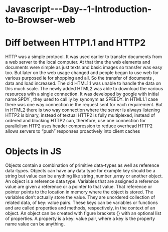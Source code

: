 # Javascript---Day--1-Introduction-to-Browser-web

# Diff between HTTP1.1 and HTTP2

HTTP was a simple protocol.
It was used earlier to transfer documents from a web server to the local computer.
At that time the web elements and documents were simple as just texts and basic images so transfer was easy too.
But later on the web usage changed and people began to use web for various purposed ie for shopping and all.
So the transfer of documents , data and load increased.
The old HTML1.1 was unable to handle the data on this much scale.
The newly added HTML2 was able to download the various resources with a single connection.
It was developed by google with initial name SPDY , they used to call iy by synonym as SPEEDY.
In HTML1.1 case there was one way connection ie the request sent for each requirement.
But in HTML2 there is two way connection where the server is always listening
HTTP2 is binary, instead of textual
HTTP2 is fully multiplexed, instead of ordered and blocking
HTTP2 can, therefore, use one connection for parallelism
HTP2 uses header compression to reduce overhead
HTTP2 allows servers to “push” responses proactively into client caches


# Objects in JS
Objects contain a combination of primitive data-types as well as reference data-types.
Objects can have any data type for example key should be a string but value can be anything like string ,number ,array or another object.
An object is a reference data type. Variables that are assigned a reference value are given a reference or a pointer to that value. That reference or pointer points to the location in memory where the object is stored. The variables don’t actually store the value.
They are unordered collection of related data, of key: value pairs.
These keys can be variables or functions and are called properties and methods, respectively, in the context of an object.
An object can be created with figure brackets {} with an optional list of properties. A property is a key: value pair, where a key is the property name value can be anything.
